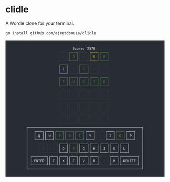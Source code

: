 # clidle

A Wordle clone for your terminal.

```sh
go install github.com/ajeetdsouza/clidle
```

![Preview](./preview.png)
